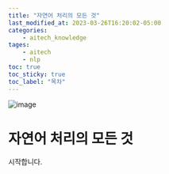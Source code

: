 ```yaml
---
title: "자연어 처리의 모든 것"
last_modified_at: 2023-03-26T16:20:02-05:00
categories:
    - aitech_knowledge
tages:
    - aitech
    - nlp
toc: true
toc_sticky: true
toc_label: "목차"
---
```



![image](../../../image/aitech.png)


# 자연어 처리의 모든 것
시작합니다.